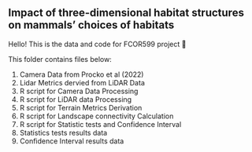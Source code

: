 ## Impact of three-dimensional habitat structures on mammals’ choices of habitats
Hello! This is the data and code for FCOR599 project 🚀

This folder contains files below:

1. Camera Data from Procko et al (2022)
2. Lidar Metrics dervied from LiDAR Data
3. R script for Camera Data Processing
4. R script for LiDAR data Processing
5. R script for Terrain Metrics Derivation 
6. R script for Landscape connectivity Calculation
7. R script for Statistic tests and Confidence Interval
8. Statistics tests results data 
9. Confidence Interval results data


